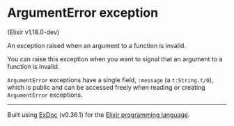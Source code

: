 # ArgumentError exception
(Elixir v1.18.0-dev)

An exception raised when an argument to a function is invalid.

You can raise this exception when you want to signal that an argument to
a function is invalid.

`ArgumentError` exceptions have a single field, `:message` (a `t:String.t/0`),
which is public and can be accessed freely when reading or creating `ArgumentError`
exceptions.



---
Built using [ExDoc](https://github.com/elixir-lang/ex_doc "ExDoc") (v0.36.1) for the [Elixir programming language](href="https://elixir-lang.org" "Elixir").
